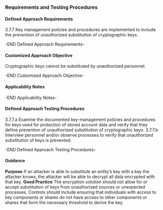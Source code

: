 ### Requirements and Testing Procedures

#### Defined Approach Requirements
3.7.7 Key management policies and procedures are implemented to include the prevention of unauthorized substitution of cryptographic keys.

-END Defined Approach Requirements- 
#### Customized Approach Objective
Cryptographic keys cannot be substituted by unauthorized personnel.

-END Customized Approach Objective- 
#### Applicability Notes



-END Applicability Notes- 
#### Defined Approach Testing Procedures
3.7.7.a Examine the documented key-management policies and procedures for keys used for protection of stored account data and verify that they define prevention of unauthorized substitution of cryptographic keys.
3.7.7.b Interview personnel and/or observe processes to verify that unauthorized substitution of keys is prevented.

-END Defined Approach Testing Procedures- 
#### Guidance
**Purpose**
If an attacker is able to substitute an entity’s key with a key the attacker knows, the attacker will be able to decrypt all data encrypted with that key.
**Good Practice**
The encryption solution should not allow for or accept substitution of keys from unauthorized sources or unexpected processes.
Controls should include ensuring that individuals with access to key components or shares do not have access to other components or shares that form the necessary threshold to derive the key.